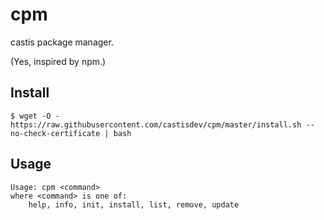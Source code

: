# cpm

castis package manager.

(Yes, inspired by npm.)

## Install

```
$ wget -O - https://raw.githubusercontent.com/castisdev/cpm/master/install.sh --no-check-certificate | bash
```

## Usage

```
Usage: cpm <command>
where <command> is one of:
    help, info, init, install, list, remove, update
```
